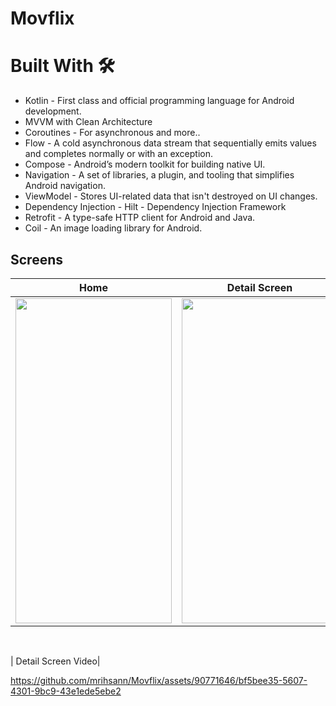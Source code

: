 # Movflix

# Built With 🛠

 - Kotlin - First class and official programming language for Android development.
 - MVVM with Clean Architecture
 - Coroutines - For asynchronous and more..
 - Flow - A cold asynchronous data stream that sequentially emits values and completes normally or with an exception.
 - Compose - Android’s modern toolkit for building native UI.
 - Navigation - A set of libraries, a plugin, and tooling that simplifies Android navigation.
 - ViewModel - Stores UI-related data that isn't destroyed on UI changes.
 - Dependency Injection - Hilt - Dependency Injection Framework
 - Retrofit - A type-safe HTTP client for Android and Java.
 - Coil - An image loading library for Android.

## Screens

| Home  | Detail Screen |
| ----- | ------------ |
|<img src="https://github.com/mrihsann/Movflix/assets/90771646/ff442fc0-467f-4e4e-b4bf-e8362a24ef2a" width="250" height="520"/>|<img src="https://github.com/mrihsann/Movflix/assets/90771646/b328b8d9-db4d-4c43-a5f7-0443472cf386" width="250" height="520"/>|

</br>

| Detail Screen Video|

https://github.com/mrihsann/Movflix/assets/90771646/bf5bee35-5607-4301-9bc9-43e1ede5ebe2
